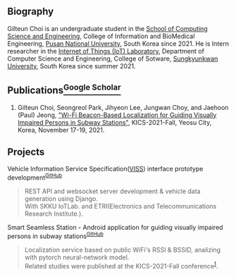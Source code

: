 ## Biography

Gilteun Choi is an undergraduate student in the [School of Computing Science and Engineering](https://cse.pusan.ac.kr/cseEng/index..do), College of Information and BioMedical Engineering, [Pusan National University](https://www.pusan.ac.kr/eng/Main.do), South Korea since 2021. He is Intern researcher in the [Internet of Things (IoT) Laboratory](http://iotlab.skku.edu/index.php), Department of Computer Science and Engineering, College of Sotware, [Sungkyunkwan University](https://www.skku.edu/eng/), South Korea since summer 2021.

## Publications[<sup>Google Scholar</sup>](https://scholar.google.com/citations?user=WYW1S4wAAAAJ)

1. Gilteun Choi, Seongreol Park, Jihyeon Lee, Jungwan Choy, and Jaehoon (Paul) Jeong, ["Wi-Fi Beacon-Based Localization for Guiding Visually Impaired Persons in Subway Stations"](http://iotlab.skku.edu/publications/domestic-conference/WiFi-Beacon-Localization-KICS-2021-Fall.pdf), KICS-2021-Fall, Yeosu City, Korea, November 17-19, 2021.

## Projects

Vehicle Information Service Specification([VISS](https://www.w3.org/TR/viss2-core/)) interface prototype development<sup>[GitHub](https://github.com/skku-iotlab/viss_backend)</sup><br>
> REST API and websocket server development & vehicle data generation using Django.<br>
With SKKU IoTLab. and ETRI(Electronics and Telecommunications Research Institute.).<br>

Smart Seamless Station - Android application for guiding visually impaired persons in subway stations<sup>[GitHub](https://github.com/gilteunchoi/3S)</sup><br>
> Localization service based on public WiFi's RSSI & BSSID, analizing with pytorch neural-network model.<br>
Related studies were published at the KICS-2021-Fall conference<sup>[1](http://iotlab.skku.edu/publications/domestic-conference/WiFi-Beacon-Localization-KICS-2021-Fall.pdf)</sup>.<br>
